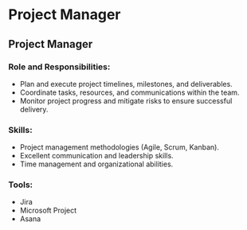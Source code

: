 # Project Manager
## <a id="_vp3zo3rdf0vt"></a>Project Manager

### <a id="_88zhxkyhu9a3"></a>__Role and Responsibilities:__

- Plan and execute project timelines, milestones, and deliverables\.
- Coordinate tasks, resources, and communications within the team\.
- Monitor project progress and mitigate risks to ensure successful delivery\.

### <a id="_sxeh8jz085cj"></a>__Skills:__

- Project management methodologies \(Agile, Scrum, Kanban\)\.
- Excellent communication and leadership skills\.
- Time management and organizational abilities\.

### <a id="_nrrr80x4ejah"></a>__Tools:__

- Jira
- Microsoft Project
- Asana
